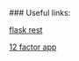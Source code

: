 ### Useful links:

[flask rest](http://pycoder.net/bospy/presentation.html)

[12 factor app](http://12factor.net/)

